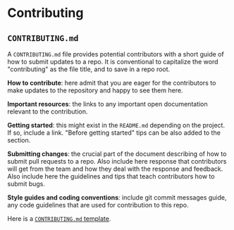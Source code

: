 # Contributing


## `CONTRIBUTING.md`

A `CONTRIBUTING.md` file provides potential contributors with a short guide of how to submit updates to a repo. It is conventional to capitalize the word "contributing" as the file title, and to save in a repo root.

**How to contribute**: here admit that you are eager for the contributors to make updates to the repository and happy to see them here.

**Important resources**: the links to any important open documentation relevant to the contribution.

**Getting started**: this might exist in the `README.md` depending on the project. If so, include a link. "Before getting started" tips can be also added to the section.

**Submitting changes**: the crucial part of the document describing of how to submit pull requests to a repo. Also include here response that contributors will get from the team and how they deal with the response and feedback. Also include here the guidelines and tips that teach contributors how to submit bugs.

**Style guides and coding conventions**: include git commit messages guide, any code guidelines that are used for contribution to this repo.

Here is a [`CONTRIBUTING.md` template](docs-templates/CONTRIBUTING.md).